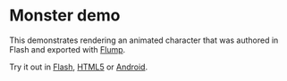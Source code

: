 # Monster demo

This demonstrates rendering an animated character that was authored in
Flash and exported with [Flump].

Try it out in [Flash], [HTML5] or [Android].

[Flash]: https://aduros.com/flambe/demos/monster/?flambe=flash
[HTML5]: https://aduros.com/flambe/demos/monster/?flambe=html
[Android]: https://aduros.com/flambe/demos/monster/main-android.apk
[Flump]: https://github.com/threerings/flump

